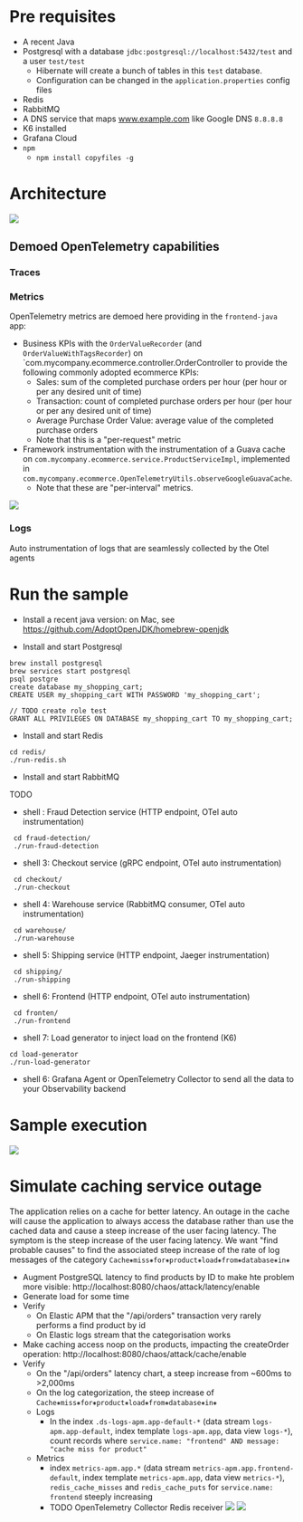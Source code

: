 
# Pre requisites

* A recent Java
* Postgresql with a database `jdbc:postgresql://localhost:5432/test` and a user `test/test`
    * Hibernate will create a bunch of tables in this `test` database. 
    * Configuration can be changed in the `application.properties` config files
* Redis
* RabbitMQ
* A DNS service that maps www.example.com like Google DNS `8.8.8.8`
* K6 installed
* Grafana Cloud
* `npm`
   * `npm install copyfiles -g`
# Architecture

![](https://github.com/cyrille-leclerc/my-shopping-cart/raw/open-telemetry/docs/images/shopping-cart.drawio.svg)

## Demoed OpenTelemetry capabilities

### Traces 

### Metrics

OpenTelemetry metrics are demoed here providing in the `frontend-java` app:
* Business KPIs with the `OrderValueRecorder` (and `OrderValueWithTagsRecorder`) on `com.mycompany.ecommerce.controller.OrderController to provide the following commonly adopted ecommerce KPIs:
   * Sales: sum of the completed purchase orders per hour (per hour or per any desired unit of time)
   * Transaction: count of completed purchase orders per hour (per hour or per any desired unit of time)
   * Average Purchase Order Value: average value of the completed purchase orders
   * Note that this is a "per-request" metric
* Framework instrumentation with the instrumentation of a Guava cache on `com.mycompany.ecommerce.service.ProductServiceImpl`, implemented in `com.mycompany.ecommerce.OpenTelemetryUtils.observeGoogleGuavaCache`.
   * Note that these are "per-interval" metrics.

![](https://github.com/cyrille-leclerc/my-shopping-cart/raw/open-telemetry/docs/images/ecommerce-system-dashboard.png)



### Logs

Auto instrumentation of logs that are seamlessly collected by the Otel agents

# Run the sample

* Install a recent java version: on Mac, see https://github.com/AdoptOpenJDK/homebrew-openjdk

* Install and start Postgresql

```
brew install postgresql
brew services start postgresql
psql postgre
create database my_shopping_cart;
CREATE USER my_shopping_cart WITH PASSWORD 'my_shopping_cart';

// TODO create role test
GRANT ALL PRIVILEGES ON DATABASE my_shopping_cart TO my_shopping_cart;

```

* Install and start Redis
 ```
cd redis/
./run-redis.sh  
```

* Install and start RabbitMQ

TODO

* shell : Fraud Detection service (HTTP endpoint, OTel auto instrumentation)
 
```
 cd fraud-detection/
 ./run-fraud-detection  
 ```

* shell 3: Checkout service (gRPC endpoint, OTel auto instrumentation)

```
 cd checkout/
 ./run-checkout 
 ```

* shell 4: Warehouse service (RabbitMQ consumer, OTel auto instrumentation)

```
 cd warehouse/
 ./run-warehouse 
 ```
* shell 5: Shipping service (HTTP endpoint, Jaeger instrumentation)

```
 cd shipping/
 ./run-shipping 
 ```


* shell 6: Frontend (HTTP endpoint, OTel auto instrumentation)
 
```
 cd fronten/
 ./run-frontend
 ```


* shell 7: Load generator to inject load on the frontend (K6)
 ```
cd load-generator
./run-load-generator  
```

* shell 6: Grafana Agent or OpenTelemetry Collector to send all the data to your Observability backend

# Sample execution


![](https://github.com/cyrille-leclerc/my-shopping-cart/raw/open-telemetry/docs/images/elastic-apm-distributed-trace-opentelemetry.png)

# Simulate caching service outage

The application relies on a cache for better latency. An outage in the cache will cause the application to always access the database rather than use the cached data and cause a steep increase of the user facing latency.
The symptom is the steep increase of the user facing latency. We want "find probable causes" to find the associated steep increase of the rate of log messages of the category `Cache⁕miss⁕for⁕product⁕load⁕from⁕database⁕in⁕`

* Augment PostgreSQL latency to find products by ID to make hte problem more visible: http://localhost:8080/chaos/attack/latency/enable
* Generate load for some time 
* Verify 
   * On Elastic APM that the "/api/orders" transaction very rarely performs a find product by id
   * On Elastic logs stream that the categorisation works
* Make caching access noop on the products, impacting the createOrder operation: http://localhost:8080/chaos/attack/cache/enable
* Verify
   * On the "/api/orders" latency chart, a steep increase from ~600ms to >2,000ms
   * On the log categorization, the steep increase of `Cache⁕miss⁕for⁕product⁕load⁕from⁕database⁕in⁕`
   * Logs
     * In the index `.ds-logs-apm.app-default-*` (data stream `logs-apm.app-default`, index template `logs-apm.app`, data view `logs-*`), count records where `service.name: "frontend" AND message: "cache miss for product"` 
   * Metrics
      * index `metrics-apm.app.*` (data stream `metrics-apm.app.frontend-default`, index template `metrics-apm.app`, data view `metrics-*`), `redis_cache_misses` and `redis_cache_puts` for `service.name: frontend` steeply increasing
      * TODO OpenTelemetry Collector Redis receiver 
![](https://github.com/cyrille-leclerc/my-shopping-cart/raw/open-telemetry/docs/images/find-probable-root-causes-redis-cache.png)
![](https://github.com/cyrille-leclerc/my-shopping-cart/raw/open-telemetry/docs/images/find-probable-root-causes-redis-cache-logs-categorization.png)

